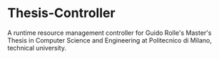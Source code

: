 # Thesis-Controller

A runtime resource management controller for Guido Rolle's Master's Thesis in Computer Science and Engineering at Politecnico di Milano, technical university.  

